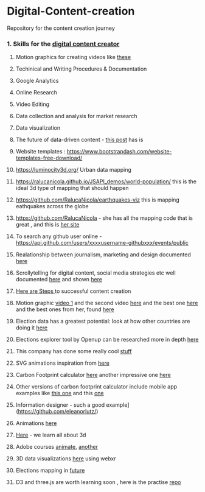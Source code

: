 # Digital-Content-creation

Repository for the content creation journey


### 1. Skills for the [digital content creator](https://www.smartinsights.com/content-management/content-marketing-strategy/the-9-most-important-content-marketing-skills-you-need-to-focus-on-in-2020/)

1. Motion graphics for creating videos like [these](https://youtu.be/4Jebn1disiA)<br>
2. Techinical and Writing Procedures & Documentation 
3. Google Analytics<br>
4. Online Research<br>
5. Video Editing <br>
6. Data collection and analysis for market research<br>
7. Data visualization<br>
8. The future of data-driven content - [this post](https://www.convinceandconvert.com/digital-marketing/future-of-data-journalism/) has is
9. Website templates : https://www.bootstrapdash.com/website-templates-free-download/
10. https://luminocity3d.org/ Urban data mapping
11. https://ralucanicola.github.io/JSAPI_demos/world-population/ this is the ideal 3d type of mapping that should happen
12. https://github.com/RalucaNicola/earthquakes-viz this is mapping eathquakes across the globe
13. https://github.com/RalucaNicola - she has all the mapping code that is great , and this is [her site](https://raluca-nicola.net/)
14. To search any github user online - https://api.github.com/users/xxxxusername-githubxxx/events/public 
15. Realationship between journalism, marketing and design documented [here](https://sriramvsharma.wordpress.com/)
16. Scrollytelling for digital content, social media strategies etc well documented [here](https://flourish.studio/2019/09/05/scrollytelling-flourish-sky-q-and-a/) and shown [here](https://news.sky.com/story/why-7-000-people-die-needlessly-every-day-11770982)
17. [Here are Steps ](https://www.stateofdigitalpublishing.com/content-strategy/what-is-a-content-creator/ ) to successful content creation
18. Motion graphic [video 1](https://youtu.be/iJsq5YDInRY) and the second video  [here](https://youtu.be/ThiCMd5kGbE) and the best one [here](https://youtu.be/7lVVU9rSpAs) and the best ones from her, found [here](https://youtu.be/ylKpYbmmVSY)
19. Election data has a greatest potential: look at how other countries are doing it [here](https://github.com/mapping-elections/elections-data)
20. Elections explorer tool by Openup can be researched more in depth [here](https://giters.com/OpenUpSA)
21. This company has done some really cool [stuff](https://github.com/javers/javers.github.io)
22. SVG animations inspiration from [here](https://codepen.io/Yasio/pen/wEWyLE)
23. Carbon Footprint calculator [here](https://www3.epa.gov/carbon-footprint-calculator/) another impressive one [here](https://github.com/Achiaga/carbon_footprint)
24. Other versions of carbon footprint calculator include mobile app examples like [this one](https://github.com/levtatz/carbon-footprint) and this [one](https://github.com/FredJul/Warmd)
25. Information designer - such a good example](https://github.com/eleanorlutz/)

26. Animations [here](https://danielsftns.github.io/Animated-Infographic/)
27. [Here](https://www.youtube.com/c/MetaBallStudios) - we learn all about 3d
28. Adobe courses [animate](https://www.youtube.com/watch?v=JtlVx-dNHcw), [another](https://www.youtube.com/watch?v=ZR2n3Gd-SqU)
29. 3D data visualizations [here](http://graphics.wsj.com/3d-nasdaq/) using webxr
30. Elections mapping in [future](https://gis.usc.edu/blog/4-ways-gis-is-impacting-elections/)
31. D3  and three.js are worth learning soon , here is the practise [repo](https://github.com/zachalexander/d3-practice) 
